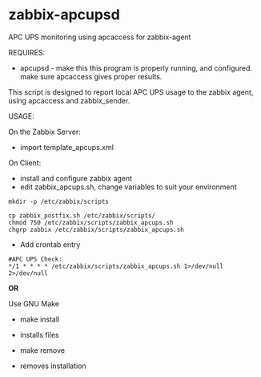 # zabbix-apcupsd
APC UPS monitoring using apcaccess for zabbix-agent

REQUIRES:
* apcupsd - make this this program is properly running, and configured. make
sure apcaccess gives proper results.

This script is designed to report local APC UPS usage to the zabbix agent,
using apcaccess and zabbix_sender.

USAGE:

On the Zabbix Server:
* import template_apcups.xml

On Client:
* install and configure zabbix agent
* edit zabbix_apcups.sh, change variables to suit your environment

```
mkdir -p /etc/zabbix/scripts

cp zabbix_postfix.sh /etc/zabbix/scripts/
chmod 750 /etc/zabbix/scripts/zabbix_apcups.sh
chgrp zabbix /etc/zabbix/scripts/zabbix_apcups.sh

```
* Add crontab entry
```
#APC UPS Check:
*/1 * * * * /etc/zabbix/scripts/zabbix_apcups.sh 1>/dev/null 2>/dev/null
```
**OR**

Use GNU Make

* make install
- installs files
* make remove
- removes installation


